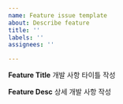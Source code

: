 ```yaml
---
name: Feature issue template
about: Describe feature
title: ''
labels: ''
assignees: ''

---
```


**Feature Title**
개발 사항 타이틀 작성

**Feature Desc**
상세 개발 사항 작성
